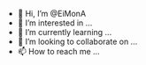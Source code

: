 - 👋 Hi, I’m @EiMonA
- 👀 I’m interested in ...
- 🌱 I’m currently learning ...
- 💞️ I’m looking to collaborate on ...
- 📫 How to reach me ...

<!---
EiMonA/EiMonA is a ✨ special ✨ repository because its `README.md` (this file) appears on your GitHub profile.
You can click the Preview link to take a look at your changes.
--->
